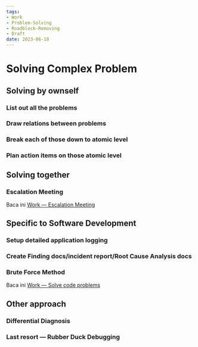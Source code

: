 ```yaml
---
tags:
- Work
- Problem-Solving
- Roadblock-Removing
- Draft
date: 2023-06-10
---
```


# Solving Complex Problem

## Solving by ownself

### List out all the problems


### Draw relations between problems


### Break each of those down to atomic level


### Plan action items on those atomic level



## Solving together

### Escalation Meeting

Baca ini [Work — Escalation Meeting](/Work/Work%20—%20Escalation%20Meeting.md)


## Specific to Software Development

### Setup detailed application logging

### Create Finding docs/incident report/Root Cause Analysis docs

### Brute Force Method

Baca ini [Work — Solve code problems](/Work/Work%20—%20Solve%20code%20problems.md)


## Other approach

### Differential Diagnosis


### Last resort — Rubber Duck Debugging